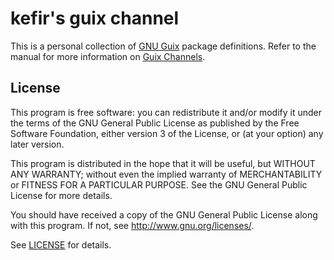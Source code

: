 # kefir's guix channel

This is a personal collection of [GNU Guix][guix] package definitions.  Refer
to the manual for more information on [Guix Channels][guix-channel].

## License

This program is free software: you can redistribute it and/or modify it under
the terms of the GNU General Public License as published by the Free Software
Foundation, either version 3 of the License, or (at your option) any later
version.

This program is distributed in the hope that it will be useful, but WITHOUT ANY
WARRANTY; without even the implied warranty of MERCHANTABILITY or FITNESS FOR A
PARTICULAR PURPOSE.  See the GNU General Public License for more details.

You should have received a copy of the GNU General Public License along with
this program.  If not, see <http://www.gnu.org/licenses/>.

See [LICENSE](LICENSE) for details.

[guix]: https://guix.gnu.org/
[guix-channel]: https://guix.gnu.org/manual/en/html_node/Channels.html
[gccemacs]: https://www.emacswiki.org/emacs/GccEmacs
[masm11-pgtk]: https://github.com/masm11/emacs/tree/pgtk
[flatwhatson-pgtk]: https://github.com/flatwhatson/emacs/tree/pgtk-nativecomp